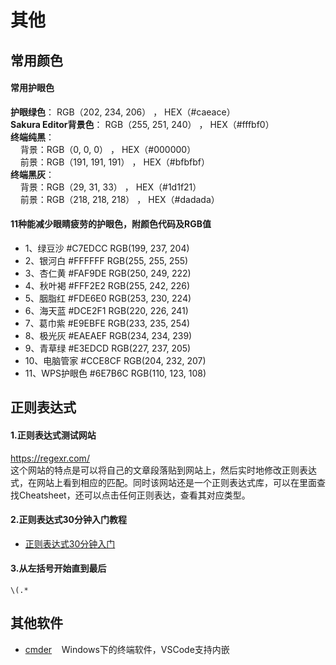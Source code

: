 # 其他

## 常用颜色

#### 常用护眼色

**护眼绿色**： RGB（202, 234, 206） ， HEX（#caeace）  
**Sakura Editor背景色**： RGB（255, 251, 240） ， HEX（#fffbf0）  
**终端纯黑**：  
&nbsp;&nbsp;&nbsp;&nbsp;背景：RGB（0, 0, 0） ， HEX（#000000）  
&nbsp;&nbsp;&nbsp;&nbsp;前景：RGB（191, 191, 191） ， HEX（#bfbfbf）  
**终端黑灰**：  
&nbsp;&nbsp;&nbsp;&nbsp;背景：RGB（29, 31, 33） ， HEX（#1d1f21）  
&nbsp;&nbsp;&nbsp;&nbsp;前景：RGB（218, 218, 218） ， HEX（#dadada）  

#### 11种能减少眼睛疲劳的护眼色，附颜色代码及RGB值
- 1、绿豆沙 #C7EDCC RGB(199, 237, 204)
- 2、银河白 #FFFFFF RGB(255, 255, 255)
- 3、杏仁黄 #FAF9DE RGB(250, 249, 222)
- 4、秋叶褐 #FFF2E2 RGB(255, 242, 226)
- 5、胭脂红 #FDE6E0 RGB(253, 230, 224)
- 6、海天蓝 #DCE2F1 RGB(220, 226, 241)
- 7、葛巾紫 #E9EBFE RGB(233, 235, 254)
- 8、极光灰 #EAEAEF RGB(234, 234, 239)
- 9、青草绿 #E3EDCD RGB(227, 237, 205)
- 10、电脑管家 #CCE8CF RGB(204, 232, 207)
- 11、WPS护眼色 #6E7B6C RGB(110, 123, 108)


## 正则表达式

#### 1.正则表达式测试网站
https://regexr.com/  
这个网站的特点是可以将自己的文章段落贴到网站上，然后实时地修改正则表达式，在网站上看到相应的匹配。同时该网站还是一个正则表达式库，可以在里面查找Cheatsheet，还可以点击任何正则表达，查看其对应类型。

#### 2.正则表达式30分钟入门教程
* [正则表达式30分钟入门](https://deerchao.cn/tutorials/regex/regex.htm)

#### 3.从左括号开始直到最后
```Reg
\(.*
```

## 其他软件
* [cmder](https://cmder.app/)&nbsp;&nbsp;&nbsp;&nbsp;Windows下的终端软件，VSCode支持内嵌
